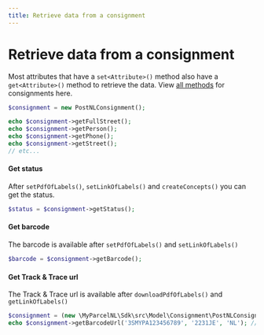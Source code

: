 ```yaml
---
title: Retrieve data from a consignment
---
```


# Retrieve data from a consignment

Most attributes that have a `set<Attribute>()` method also have
a `get<Attribute>()` method to retrieve the data.
View [all methods](../03.reference/01.models.md#postnlconsignment) for
consignments here.

```php
$consignment = new PostNLConsignment();

echo $consignment->getFullStreet();
echo $consignment->getPerson();
echo $consignment->getPhone();
echo $consignment->getStreet();
// etc...
```

#### Get status

After `setPdfOfLabels()`, `setLinkOfLabels()` and `createConcepts()` you can get
the status.

```php
$status = $consignment->getStatus();
```

#### Get barcode

The barcode is available after `setPdfOfLabels()` and `setLinkOfLabels()`

```php
$barcode = $consignment->getBarcode();
```

#### Get Track & Trace url

The Track & Trace url is available after `downloadPdfOfLabels()`
and `getLinkOfLabels()`

```php
$consignment = (new \MyParcelNL\Sdk\src\Model\Consignment\PostNLConsignment());
echo $consignment->getBarcodeUrl('3SMYPA123456789', '2231JE', 'NL'); // Barcode , Postal code, Country
```
